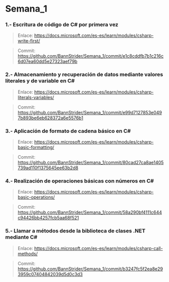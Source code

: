 # Semana_1

### **1.- Escritura de código de C# por primera vez**
> Enlace: https://docs.microsoft.com/es-es/learn/modules/csharp-write-first/

> Commit: https://github.com/BannStrider/Semana_1/commit/e1c8cddfb7b1c216c6d07ea60dd5e27323aef79b


### **2.- Almacenamiento y recuperación de datos mediante valores literales y de variable en C#**
> Enlace: https://docs.microsoft.com/es-es/learn/modules/csharp-literals-variables/

> Commit: https://github.com/BannStrider/Semana_1/commit/e99d7127853e0497b893be6eb628372a6e5576b1


### **3.- Aplicación de formato de cadena básico en C#**
> Enlace: https://docs.microsoft.com/es-es/learn/modules/csharp-basic-formatting/

> Commit: https://github.com/BannStrider/Semana_1/commit/80cad27ca8ae1405739ad110f1375645ee63b2d8


### **4.- Realización de operaciones básicas con números en C#**
> Enlace: https://docs.microsoft.com/es-es/learn/modules/csharp-basic-operations/

> Commit: https://github.com/BannStrider/Semana_1/commit/58a290bf4111c644c94426bb4257fcb5aa68f521


### **5.- Llamar a métodos desde la biblioteca de clases .NET mediante C#**
> Enlace: https://docs.microsoft.com/es-es/learn/modules/csharp-call-methods/

> Commit: https://github.com/BannStrider/Semana_1/commit/b3247fc5f2ea8e293959c07404842039d5d0c3d3
